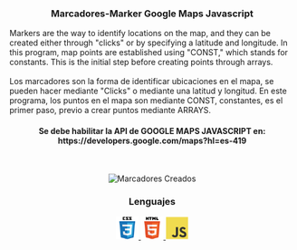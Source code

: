 <h3 align="center">Marcadores-Marker Google Maps Javascript</h3>

Markers are the way to identify locations on the map, and they can be created either through "clicks" or by specifying a latitude and longitude. In this program, map points are established using "CONST," which stands for constants. This is the initial step before creating points through arrays.
<br><br>
Los marcadores son la forma de identificar ubicaciones en el mapa, se pueden hacer mediante "Clicks" o mediante una latitud y longitud.
En este programa, los puntos en el mapa son mediante CONST, constantes, es el primer paso, previo a crear puntos mediante ARRAYS.
<h4 align="center">Se debe habilitar la API de GOOGLE MAPS JAVASCRIPT en:<br>
 https://developers.google.com/maps?hl=es-419
</h4>
<br>
<p align="center" width="100%">
<picture>
  <img alt="Marcadores Creados" src="https://github.com/juanmfer/Google-Maps-JavaScript/blob/main/Marcadores-Marker/Marcadores-Marker-jmf.png">
</picture>
</p>

<h3 align="center">Lenguajes</h3>
<p align="center"> <a href="https://www.w3schools.com/css/" target="_blank" rel="noreferrer"> <img src="https://raw.githubusercontent.com/devicons/devicon/master/icons/css3/css3-original-wordmark.svg" alt="css3" width="40" height="40"/> </a> <a href="https://www.w3.org/html/" target="_blank" rel="noreferrer"> <img src="https://raw.githubusercontent.com/devicons/devicon/master/icons/html5/html5-original-wordmark.svg" alt="html5" width="40" height="40"/> </a> <a href="https://developer.mozilla.org/en-US/docs/Web/JavaScript" target="_blank" rel="noreferrer"> <img src="https://raw.githubusercontent.com/devicons/devicon/master/icons/javascript/javascript-original.svg" alt="javascript" width="40" height="40"/> </a> </p>
